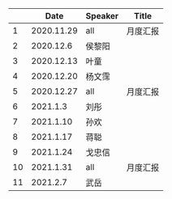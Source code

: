 |      | Date       | Speaker | Title    |
| ---- | ---------- | ------- | -------- |
| 1    | 2020.11.29 | all     | 月度汇报 |
| 2    | 2020.12.6  | 侯黎阳  |          |
| 3    | 2020.12.13 | 叶童    |          |
| 4    | 2020.12.20 | 杨文霈  |          |
| 5    | 2020.12.27 | all     | 月度汇报 |
| 6    | 2021.1.3   | 刘彤    |          |
| 7    | 2021.1.10  | 孙欢    |          |
| 8    | 2021.1.17  | 蒋聪    |          |
| 9    | 2021.1.24  | 戈忠信  |          |
| 10   | 2021.1.31  | all     | 月度汇报 |
| 11   | 2021.2.7   | 武岳    |          |

